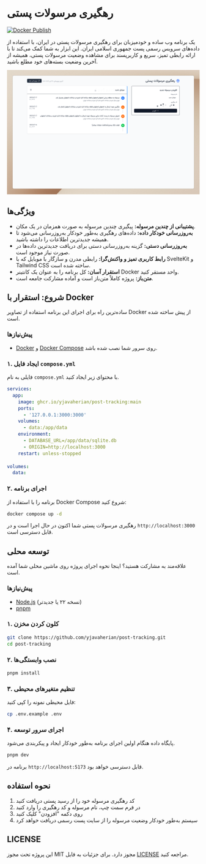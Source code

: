 # رهگیری مرسولات پستی

[![Docker Publish](https://github.com/yjavaherian/post-tracking/actions/workflows/docker-publish.yml/badge.svg)](https://github.com/yjavaherian/post-tracking/actions/workflows/docker-publish.yml)

یک برنامه وب ساده و خودمیزبان برای رهگیری مرسولات پستی در ایران، با استفاده از داده‌های سرویس رسمی پست جمهوری اسلامی ایران. این ابزار به شما کمک می‌کند تا با ارائه رابطی تمیز، سریع و کاربرپسند برای مشاهده وضعیت مرسولات پستی، همیشه از آخرین وضعیت بسته‌های خود مطلع باشید.

![Screenshot](screenshot.png)

## ویژگی‌ها

- **پشتیبانی از چندین مرسوله:** پیگیری چندین مرسوله به صورت همزمان در یک مکان.
- **به‌روزرسانی خودکار داده:** داده‌های رهگیری به‌طور خودکار به‌روزرسانی می‌شود تا همیشه جدیدترین اطلاعات را داشته باشید.
- **به‌روزرسانی دستی:** گزینه به‌روزرسانی دستی برای دریافت جدیدترین داده‌ها در صورت نیاز موجود است.
- **رابط کاربری تمیز و واکنش‌گرا:** رابطی مدرن و سازگار با موبایل که با SvelteKit و Tailwind CSS ساخته شده است.
- **استقرار آسان:** کل برنامه را به عنوان یک کانتینر Docker واحد مستقر کنید.
- **متن‌باز:** پروژه کاملاً متن‌باز است و آماده مشارکت جامعه است.

## شروع: استقرار با Docker

ساده‌ترین راه برای اجرای این برنامه استفاده از تصاویر Docker از پیش ساخته شده است.

### پیش‌نیازها

- [Docker](https://docs.docker.com/get-docker/) و [Docker Compose](https://docs.docker.com/compose/install/) روی سرور شما نصب شده باشد.

### ۱. ایجاد فایل `compose.yml`

فایلی به نام `compose.yml` با محتوای زیر ایجاد کنید.

```yml
services:
  app:
    image: ghcr.io/yjavaherian/post-tracking:main
    ports:
      - '127.0.0.1:3000:3000'
    volumes:
      - data:/app/data
    environment:
      - DATABASE_URL=/app/data/sqlite.db
      - ORIGIN=http://localhost:3000
    restart: unless-stopped

volumes:
  data:
```

### ۲. اجرای برنامه

برنامه را با استفاده از Docker Compose شروع کنید:

```bash
docker compose up -d
```

رهگیری مرسولات پستی شما اکنون در حال اجرا است و در `http://localhost:3000` قابل دسترسی است.

## توسعه محلی

علاقه‌مند به مشارکت هستید؟ اینجا نحوه اجرای پروژه روی ماشین محلی شما آمده است.

### پیش‌نیازها

- [Node.js](https://nodejs.org/) (نسخه ۲۲ یا جدیدتر)
- [pnpm](https://pnpm.io/installation)

### ۱. کلون کردن مخزن

```bash
git clone https://github.com/yjavaherian/post-tracking.git
cd post-tracking
```

### ۲. نصب وابستگی‌ها

```bash
pnpm install
```

### ۳. تنظیم متغیرهای محیطی

فایل محیطی نمونه را کپی کنید:

```bash
cp .env.example .env
```

### ۴. اجرای سرور توسعه

پایگاه داده هنگام اولین اجرای برنامه به‌طور خودکار ایجاد و پیکربندی می‌شود.

```bash
pnpm dev
```

برنامه در `http://localhost:5173` قابل دسترسی خواهد بود.

## نحوه استفاده

1. کد رهگیری مرسوله خود را از رسید پستی دریافت کنید
2. در فرم سمت چپ، نام مرسوله و کد رهگیری را وارد کنید
3. روی دکمه "افزودن" کلیک کنید
4. سیستم به‌طور خودکار وضعیت مرسوله را از سایت پست رسمی دریافت خواهد کرد

## LICENSE

این پروژه تحت مجوز MIT مجوز دارد. برای جزئیات به فایل [LICENSE](LICENSE) مراجعه کنید.
